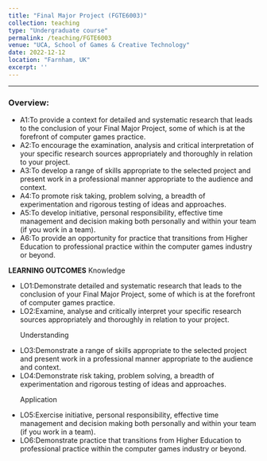 ```yaml
---
title: "Final Major Project (FGTE6003)"
collection: teaching
type: "Undergraduate course"
permalink: /teaching/FGTE6003
venue: "UCA, School of Games & Creative Technology"
date: 2022-12-12
location: "Farnham, UK"
excerpt: ''
---
```



---

### Overview:

<ul>
 <li> A1:To provide a context for detailed and systematic research that leads to the conclusion of your Final Major Project, some of which is at the forefront of
 computer games practice.</li>
 <li> A2:To encourage the examination, analysis and critical interpretation of your specific research sources appropriately and thoroughly in relation to your project.</li>
 <li> A3:To develop a range of skills appropriate to the selected project and present work in a professional manner appropriate to the audience and context.</li>
 <li> A4:To promote risk taking, problem solving, a breadth of experimentation and rigorous testing of ideas and approaches.</li>
 <li> A5:To develop initiative, personal responsibility, effective time management and decision making both personally and within your team (if you work in a team).</li>
 <li> A6:To provide an opportunity for practice that transitions from Higher Education to professional practice within the computer games industry or beyond.</li>

</ul>



**LEARNING OUTCOMES**
Knowledge
<ul>
 <li> LO1:Demonstrate detailed and systematic research that leads to the conclusion of your Final Major Project, some of which is at the forefront of computer games practice.</li>
 <li> LO2:Examine, analyse and critically interpret your specific research sources appropriately and thoroughly in relation to your project.</li>

Understanding
 <li> LO3:Demonstrate a range of skills appropriate to the selected project and present work in a professional manner appropriate to the audience and context.</li>
 <li> LO4:Demonstrate risk taking, problem solving, a breadth of  experimentation and rigorous testing of ideas and approaches.</li>

Application
 <li> LO5:Exercise initiative, personal responsibility, effective time management and decision making both personally and within your team (if you work in a team).</li>
 <li> LO6:Demonstrate practice that transitions from Higher Education to professional practice within the computer games industry or beyond.</li>

</ul>

